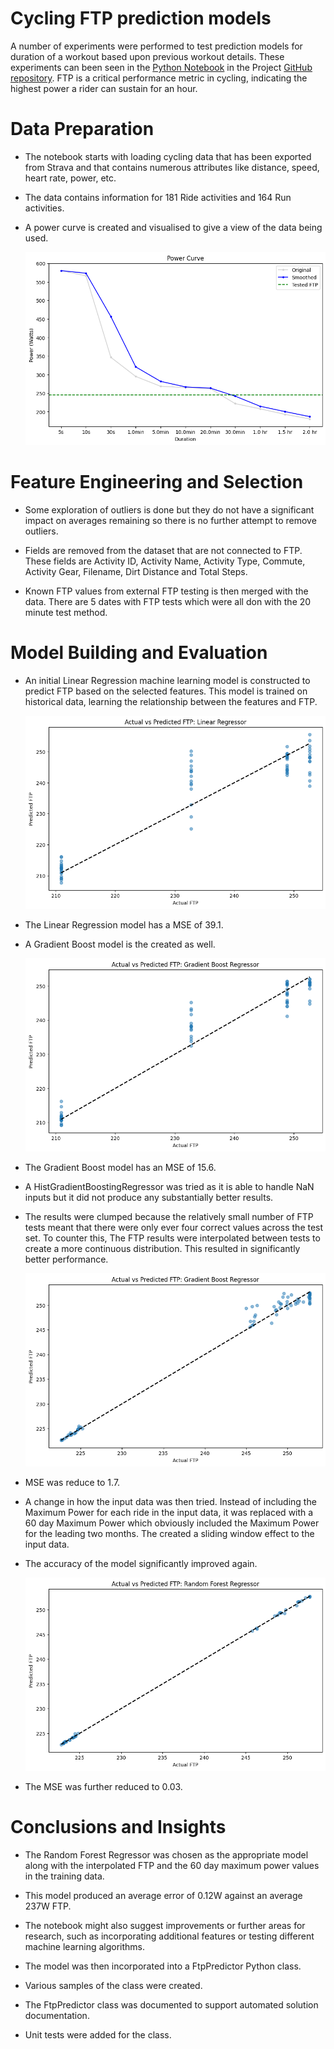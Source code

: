 # Cycling FTP prediction models

A number of experiments were performed to test prediction models for duration of a workout based upon previous workout details. These experiments can been seen in the [Python Notebook](https://github.com/redbackoperations/Projects/blob/main/Sports%20Performance%20Analysis/frontend/Cycling%20Analysis/FTP%20Prediction.ipynb) in the Project [GitHub repository](https://github.com/redbackoperations/Projects/blob/main/Sports%20Performance%20Analysis/frontend/). FTP is a critical performance metric in cycling, indicating the highest power a rider can sustain for an hour.

# **Data Preparation**

*   The notebook starts with loading cycling data that has been exported from Strava and that contains numerous attributes like distance, speed, heart rate, power, etc.
    
*   The data contains information for 181 Ride activities and 164 Run activities.
    
*   A power curve is created and visualised to give a view of the data being used.
    
    ![image-20240319-043220.png](./attachments/image-20240319-043220.png)
    

# **Feature Engineering and Selection**

*   Some exploration of outliers is done but they do not have a significant impact on averages remaining so there is no further attempt to remove outliers.
    
*   Fields are removed from the dataset that are not connected to FTP. These fields are Activity ID, Activity Name, Activity Type, Commute, Activity Gear, Filename, Dirt Distance and Total Steps.
    
*   Known FTP values from external FTP testing is then merged with the data. There are 5 dates with FTP tests which were all don with the 20 minute test method.
    

# **Model Building and Evaluation**

*   An initial Linear Regression machine learning model is constructed to predict FTP based on the selected features. This model is trained on historical data, learning the relationship between the features and FTP.
    
    ![image-20240319-043231.png](./attachments/image-20240319-043231.png)
    
*   The Linear Regression model has a MSE of 39.1.
    
*   A Gradient Boost model is the created as well.
    
    ![image-20240319-043241.png](./attachments/image-20240319-043241.png)
    
*   The Gradient Boost model has an MSE of 15.6.
    
*   A HistGradientBoostingRegressor was tried as it is able to handle NaN inputs but it did not produce any substantially better results.
    
*   The results were clumped because the relatively small number of FTP tests meant that there were only ever four correct values across the test set. To counter this, The FTP results were interpolated between tests to create a more continuous distribution. This resulted in significantly better performance.
    
    ![image-20240319-043250.png](./attachments/image-20240319-043250.png)
    
*   MSE was reduce to 1.7.
    
*   A change in how the input data was then tried. Instead of including the Maximum Power for each ride in the input data, it was replaced with a 60 day Maximum Power which obviously included the Maximum Power for the leading two months. The created a sliding window effect to the input data.
    
*   The accuracy of the model significantly improved again.
    
    ![image-20240319-043303.png](./attachments/image-20240319-043303.png)
    
*   The MSE was further reduced to 0.03.
    

# **Conclusions and Insights**

*   The Random Forest Regressor was chosen as the appropriate model along with the interpolated FTP and the 60 day maximum power values in the training data.
    
*   This model produced an average error of 0.12W against an average 237W FTP.
    
*   The notebook might also suggest improvements or further areas for research, such as incorporating additional features or testing different machine learning algorithms.
    
*   The model was then incorporated into a FtpPredictor Python class.
    
*   Various samples of the class were created.
    
*   The FtpPredictor class was documented to support automated solution documentation.
    
*   Unit tests were added for the class.